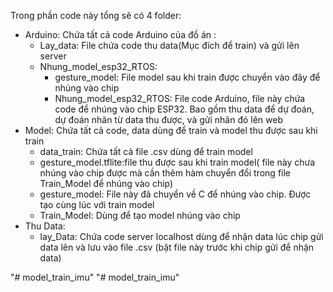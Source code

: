 Trong phần code này tổng sẽ có 4 folder:
- Arduino: Chứa tất cả code Arduino của đồ án :
	+ Lay_data: File chứa code thu data(Mục đích để train) và gửi lên server
	+ Nhung_model_esp32_RTOS: 
		* gesture_model: File model sau khi train được chuyển vào đây để nhúng vào chip
		* Nhung_model_esp32_RTOS: File code Arduino, file này chứa code để nhúng vào chip ESP32. Bao gồm thu data để dự đoán, dự đoán nhãn từ data thu được, và gửi nhãn đó lên web
- Model: Chứa tất cả code, data dùng để train và model thu được sau khi train
	+ data_train: Chứa tất cả file .csv dùng để train model
	+ gesture_model.tflite:file thu được sau khi train model( file này chưa nhúng vào chip được mà cần thêm hàm chuyển đổi trong file Train_Model để nhúng vào chip)
	+ gesture_model: File này đã chuyển về C để nhúng vào chip. Được tạo cùng lúc với train model
	+ Train_Model: Dùng để tạo model nhúng vào chip
- Thu Data: 
	+ lay_Data: Chứa code server localhost dùng để nhận data lúc chip gửi data lên và lưu vào file .csv (bật file này trước khi chip gửi để nhận data) 

"# model_train_imu" 
"# model_train_imu" 
